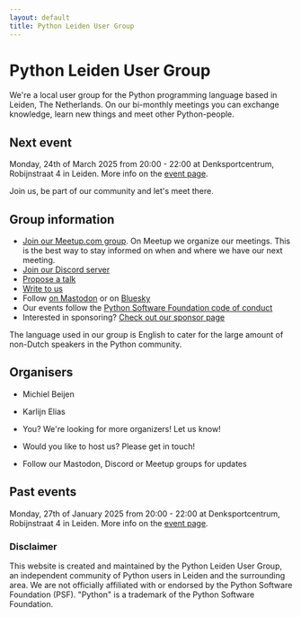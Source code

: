 ```yaml
---
layout: default
title: Python Leiden User Group
---
```


# Python Leiden User Group

We're a local user group for the Python programming language based in Leiden, The Netherlands.
On our bi-monthly meetings you can exchange knowledge, learn new things and meet other Python-people.

## Next event

Monday, 24th of March 2025 from 20:00 - 22:00 at Denksportcentrum, Robijnstraat 4 in Leiden.
More info on the [event page](/meeting-2025-03-24.html).

Join us, be part of our community and let's meet there.

## Group information

- [Join our Meetup.com group](https://www.meetup.com/leiden-python-user-group/). On Meetup we organize our meetings. This is the best way to stay informed on when and where we have our next meeting.
- [Join our Discord server](https://discord.gg/Eqe7wnuy2X)
- [Propose a talk](mailto:mb@x14.nl)
- [Write to us](mailto:mb@x14.nl)
- Follow <a rel="me" href="https://fosstodon.org/@pythonleiden">on Mastodon</a> or on [Bluesky](https://bsky.app/profile/pythonleiden.fosstodon.org.ap.brid.gy)
- Our events follow the [Python Software Foundation code of conduct](https://policies.python.org/python.org/code-of-conduct/)
- Interested in sponsoring? [Check out our sponsor page](/sponsor.html)

The language used in our group is English to cater for the large amount of non-Dutch speakers in the Python community.

## Organisers

- Michiel Beijen
- Karlijn Elias
- You? We're looking for more organizers! Let us know!

- Would you like to host us? Please get in touch!
- Follow our Mastodon, Discord or Meetup groups for updates

## Past events

Monday, 27th of January 2025 from 20:00 - 22:00 at Denksportcentrum, Robijnstraat 4 in Leiden.
More info on the [event page](/meeting-2025-01-27.html).

### Disclaimer

This website is created and maintained by the Python Leiden User Group, an independent community of Python users in Leiden and the surrounding area. We are not officially affiliated with or endorsed by the Python Software Foundation (PSF). "Python" is a trademark of the Python Software Foundation.
